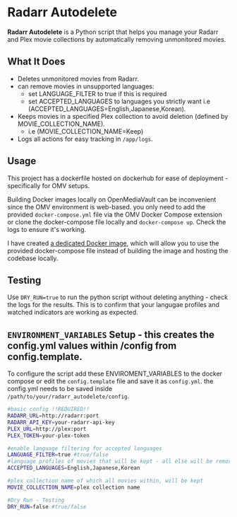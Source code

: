 # Radarr Autodelete

**Radarr Autodelete** is a Python script that helps you manage your Radarr and Plex movie collections by automatically removing unmonitored movies.

## What It Does

- Deletes unmonitored movies from Radarr.
- can remove movies in unsupported languages:
  - set LANGUAGE_FILTER to true if this is required
  - set ACCEPTED_LANGUAGES to languages you strictly want i.e (ACCEPTED_LANGUAGES=English,Japanese,Korean). 
- Keeps movies in a specified Plex collection to avoid deletion (defined by MOVIE_COLLECTION_NAME).
  - i.e (MOVIE_COLLECTION_NAME=Keep)
- Logs all actions for easy tracking in `/app/logs`.

## Usage
This project has a dockerfile hosted on dockerhub for ease of deployment - specifically for OMV setups. 

Building Docker images locally on OpenMediaVault can be inconvenient since the OMV environment is web-based. you only need to add the provided `docker-compose.yml` file via the OMV Docker Compose extension or clone the docker-compose file locally and ``docker-compose up``. Check the logs to ensure it's working.

I have created [a dedicated Docker image](https://hub.docker.com/r/iedgir01/radarr_autodelete), which will allow you to use the provided docker-compose file instead of building the image and hosting the codebase locally.

## Testing
Use `DRY_RUN=true` to run the python script without deleting anything - check the logs for the results. This is to confirm that your langugae profiles and watched indicators are working as expected.

## `ENVIRONMENT_VARIABLES` Setup - this creates the config.yml values within /config from config.template.

To configure the script add these ENVIROMENT_VARIABLES to the docker compose or edit the `config.template` file and save it as `config.yml`.
the config.yml needs to be saved inside ``/path/to/your/radarr_autodelete/config``.

```bash
#basic config !!REQUIRED!!
RADARR_URL=http://radarr:port
RADARR_API_KEY=your-radarr-api-key
PLEX_URL=http://plex:port
PLEX_TOKEN=your-plex-token

#enable language filtering for accepted languages
LANGUAGE_FILTER=true #true/false
#language profiles of movies that will be kept - all else will be removed
ACCEPTED_LANGUAGES=English,Japanese,Korean

#plex collection name of which all movies within, will be kept
MOVIE_COLLECTION_NAME=plex collection name

#Dry Run - Testing
DRY_RUN=false #true/false
```
